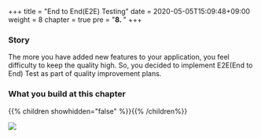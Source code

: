+++
title = "End to End(E2E) Testing"
date = 2020-05-05T15:09:48+09:00
weight = 8
chapter = true
pre = "<b>8. </b>"
+++

### Story

The more you have added new features to your application, you feel difficulty to keep the quality high. So, you decided to implement E2E(End to End) Test as part of quality improvement plans.

### What you build at this chapter

{{% children showhidden="false" %}}{{% /children%}}

![](/images/07_multi_env/e2e.png)
